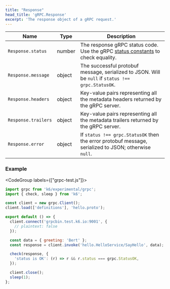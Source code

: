 ```yaml
---
title: "Response"
head_title: 'gRPC.Response'
excerpt: 'The response object of a gRPC request.'
---
```


| Name | Type | Description |
|------|------|-------------|
| `Response.status` | number | The response gRPC status code. Use the gRPC [status constants](/javascript-api/k6-experimental/grpc/constants) to check equality. |
| `Response.message` | object | The successful protobuf message, serialized to JSON. Will be `null` if `status !== grpc.StatusOK`. |
| `Response.headers` | object | Key-value pairs representing all the metadata headers returned by the gRPC server. |
| `Response.trailers` | object | Key-value pairs representing all the metadata trailers returned by the gRPC server. |
| `Response.error` | object | If `status !== grpc.StatusOK` then the error protobuf message, serialized to JSON; otherwise `null`. |

### Example

<CodeGroup labels={["grpc-test.js"]}>

```javascript
import grpc from 'k6/experimental/grpc';
import { check, sleep } from 'k6';

const client = new grpc.Client();
client.load(['definitions'], 'hello.proto');

export default () => {
  client.connect('grpcbin.test.k6.io:9001', {
    // plaintext: false
  });

  const data = { greeting: 'Bert' };
  const response = client.invoke('hello.HelloService/SayHello', data);

  check(response, {
    'status is OK': (r) => r && r.status === grpc.StatusOK,
  });

  client.close();
  sleep(1);
};
```

</CodeGroup>
